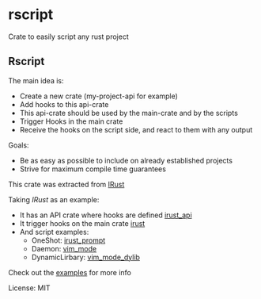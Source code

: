 # rscript

Crate to easily script any rust project
## Rscript
The main idea is:
- Create a new crate (my-project-api for example)
- Add hooks to this api-crate
- This api-crate should be used by the main-crate and by the scripts
- Trigger Hooks in the main crate
- Receive the hooks on the script side, and react to them with any output


Goals:
- Be as easy as possible to include on already established projects
- Strive for maximum compile time guarantees

This crate was extracted from [IRust](https://github.com/sigmaSd/IRust)

Taking *IRust* as an example:
- It has an API crate where hooks are defined [irust_api](https://github.com/sigmaSd/IRust/blob/master/crates/irust_api/src/lib.rs#L22)
- It trigger hooks on the main crate [irust](https://github.com/sigmaSd/IRust/blob/master/crates/irust/src/irust.rs#L136)
- And script examples:
  - OneShot: [irust_prompt](https://github.com/sigmaSd/IRust/tree/master/script_examples/irust_prompt)
  - Daemon: [vim_mode](https://github.com/sigmaSd/IRust/tree/master/script_examples/irust_vim)
  - DynamicLirbary: [vim_mode_dylib](https://github.com/sigmaSd/IRust/tree/master/script_examples/irust_vim_dylib)

Check out the [examples](https://github.com/sigmaSd/Rscript/tree/master/examples) for more info

License: MIT
